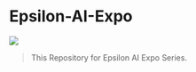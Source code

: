# Epsilon-AI-Expo


[![](https://i.imgur.com/k34iHoK.jpg)](https://www.youtube.com/watch?v=j3BcEpMAhyM&feature=youtu.be)


> This Repository for Epsilon AI Expo Series.
